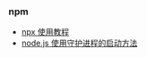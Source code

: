 ### npm
- [npx 使用教程](https://www.ruanyifeng.com/blog/2019/02/npx.html)
- [node.js 使用守护进程的启动方法](http://www.ruanyifeng.com/blog/2016/02/linux-daemon.html)
